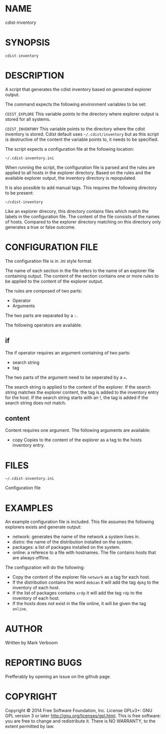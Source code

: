 # NAME

cdist-inventory

# SYNOPSIS

`cdist-inventory`

# DESCRIPTION

A script that generates the cdist inventory based on generated explorer output.

The command expects the following environment variables to be set:

`CDIST_EXPLORE`
This variable points to the directory where explorer output is stored for
all systems.

`CDIST_INVENTORY`
This variable points to the directory where the cdist inventory is stored.
Cdist default uses `~/.cdist/inventory` but as this script is destructive of
the content the variable points to, it needs to be specified.

The script expects a configuration file at the following location:

`~/.cdist-inventory.ini`

When running the script, the configuration file is parsed and the rules are applied
to all hosts in the explorer directory. Based on the rules and the available
explorer output, the inventory directory is repopulated.

It is also possible to add manual tags. This requires the following directory
to be present:

`~/cdist-inventory`

Like an explorer direcory, this directory contains files which match the labels
in the configuration file. The content of the file consists of the names of
hosts. Compared to the explorer directory matching on this directory only 
generates a true or false outcome.

# CONFIGURATION FILE

The configuration file is in .ini style format.

The name of each section in the file refers to the name of an explorer file
containing output. The content of the section contains one or more rules to be
applied to the content of the explorer output.

The rules are composed of two parts:

* Operator
* Arguments

The two parts are separated by a `:`.

The following operators are available.

## if

The if operator requires an argument containing of two parts:

* search string
* tag

The two parts of the argument need to be seperated by a `=`.

The search string is applied to the content of the explorer. If the search string
matches the explorer content, the tag is added to the inventory entry for the host. If the search string starts with an !, the tag is added if the search string does not match.

## content

Content requires one argument. The following arguments are available:

* copy
Copies to the content of the explorer as a tag to the hosts inventory entry.

# FILES

`~/.cdist-inventory.ini`

Configuration file

# EXAMPLES

An example configuration file is included. This file assumes the following
explorers exists and generate output:

* network: generates the name of the network a system lives in.
* distro: the name of the distribution installed on the system.
* packages: a list of packages installed on the system.
* online: a referece to a file with hostnames. The file contains hosts that are always offline.

The configuration will do the following:

* Copy the content of the explorer file `network` as a tag for each host.
* If the distribution contains the word `debian` it will add the tag `dpkg` to the inventory of each host.
* If the list of packages contains `xrdp` it will add the tag `rdp` to the inventory of each host.
* If the hosts does not exist in the file online, it will be given the tag `online`.

# AUTHOR

Written by Mark Verboom

# REPORTING BUGS

Prefferably by opening an issue on the github page.

# COPYRIGHT

Copyright  ©  2014  Free Software Foundation, Inc.  License GPLv3+: GNU
GPL version 3 or later <http://gnu.org/licenses/gpl.html>.
This is free software: you are free  to  change  and  redistribute  it.
There is NO WARRANTY, to the extent permitted by law.
